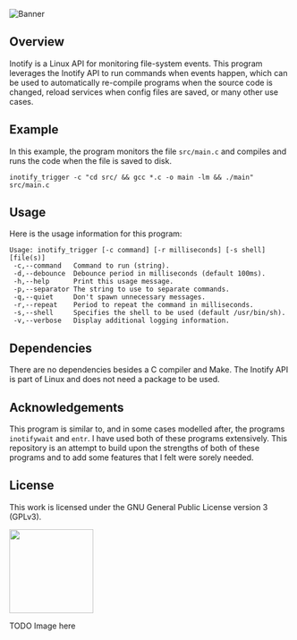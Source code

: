 ![Banner](https://s-christy.com/sbs/status-banner.svg?icon=action/update&hue=50&title=Inotify%20Trigger&description=A%20simple%20and%20reasonable%20alternative%20to%20entr)

## Overview

Inotify is a Linux API for monitoring file-system events. This program leverages
the Inotify API to run commands when events happen, which can be used to
automatically re-compile programs when the source code is changed, reload
services when config files are saved, or many other use cases.

## Example

In this example, the program monitors the file `src/main.c` and compiles and
runs the code when the file is saved to disk.

```
inotify_trigger -c "cd src/ && gcc *.c -o main -lm && ./main" src/main.c
```

## Usage

Here is the usage information for this program:

```
Usage: inotify_trigger [-c command] [-r milliseconds] [-s shell] [file(s)]
 -c,--command   Command to run (string).
 -d,--debounce  Debounce period in milliseconds (default 100ms).
 -h,--help      Print this usage message.
 -p,--separator The string to use to separate commands.
 -q,--quiet     Don't spawn unnecessary messages.
 -r,--repeat    Period to repeat the command in milliseconds.
 -s,--shell     Specifies the shell to be used (default /usr/bin/sh).
 -v,--verbose   Display additional logging information.
```

## Dependencies

There are no dependencies besides a C compiler and Make. The Inotify API is part
of Linux and does not need a package to be used.

## Acknowledgements

This program is similar to, and in some cases modelled after, the programs
`inotifywait` and `entr`. I have used both of these programs extensively. This
repository is an attempt to build upon the strengths of both of these programs
and to add some features that I felt were sorely needed.

## License

This work is licensed under the GNU General Public License version 3 (GPLv3).

[<img src="https://s-christy.com/status-banner-service/GPLv3_Logo.svg" width="150" />](https://www.gnu.org/licenses/gpl-3.0.en.html)

TODO Image here
